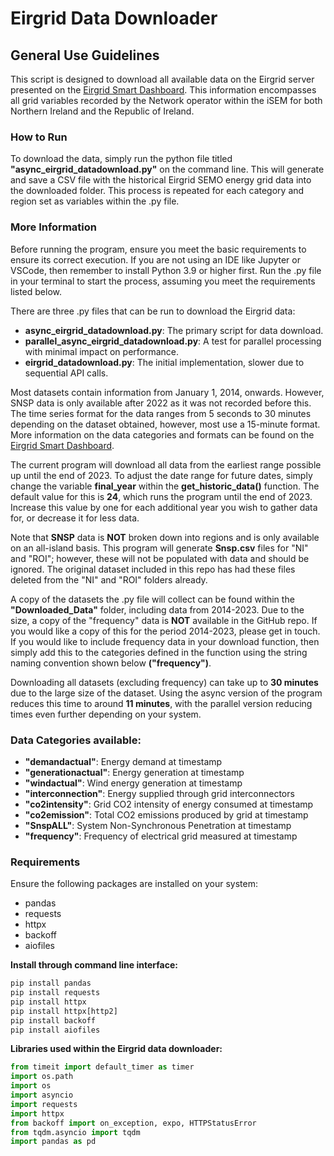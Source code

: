 # Eirgrid Data Downloader

## General Use Guidelines
This script is designed to download all available data on the Eirgrid server presented on the [Eirgrid Smart Dashboard](https://www.smartgriddashboard.com/#all/demand). This information encompasses all grid variables recorded by the Network operator within the iSEM for both Northern Ireland and the Republic of Ireland.

### How to Run
To download the data, simply run the python file titled **"async_eirgrid_datadownload.py"** on the command line. This will generate and save a CSV file with the historical Eirgrid SEMO energy grid data into the downloaded folder. This process is repeated for each category and region set as variables within the .py file.

### More Information
Before running the program, ensure you meet the basic requirements to ensure its correct execution. If you are not using an IDE like Jupyter or VSCode, then remember to install Python 3.9 or higher first. Run the .py file in your terminal to start the process, assuming you meet the requirements listed below.

There are three .py files that can be run to download the Eirgrid data:
- **async_eirgrid_datadownload.py**: The primary script for data download.
- **parallel_async_eirgrid_datadownload.py**: A test for parallel processing with minimal impact on performance.
- **eirgrid_datadownload.py**: The initial implementation, slower due to sequential API calls.

Most datasets contain information from January 1, 2014, onwards. However, SNSP data is only available after 2022 as it was not recorded before this. The time series format for the data ranges from 5 seconds to 30 minutes depending on the dataset obtained, however, most use a 15-minute format. More information on the data categories and formats can be found on the [Eirgrid Smart Dashboard](https://www.smartgriddashboard.com/#all).

The current program will download all data from the earliest range possible up until the end of 2023. To adjust the date range for future dates, simply change the variable **final_year** within the **get_historic_data()** function. The default value for this is **24**, which runs the program until the end of 2023. Increase this value by one for each additional year you wish to gather data for, or decrease it for less data.

Note that **SNSP** data is **NOT** broken down into regions and is only available on an all-island basis. This program will generate **Snsp.csv** files for "NI" and "ROI"; however, these will not be populated with data and should be ignored. The original dataset included in this repo has had these files deleted from the "NI" and "ROI" folders already.

A copy of the datasets the .py file will collect can be found within the **"Downloaded_Data"** folder, including data from 2014-2023. Due to the size, a copy of the "frequency" data is **NOT** available in the GitHub repo. If you would like a copy of this for the period 2014-2023, please get in touch. If you would like to include frequency data in your download function, then simply add this to the categories defined in the function using the string naming convention shown below **("frequency")**.

Downloading all datasets (excluding frequency) can take up to **30 minutes** due to the large size of the dataset. Using the async version of the program reduces this time to around **11 minutes**, with the parallel version reducing times even further depending on your system.


### Data Categories available:
- **"demandactual"**: Energy demand at timestamp
- **"generationactual"**: Energy generation at timestamp
- **"windactual"**: Wind energy generation at timestamp
- **"interconnection"**: Energy supplied through grid interconnectors
- **"co2intensity"**: Grid CO2 intensity of energy consumed at timestamp
- **"co2emission"**: Total CO2 emissions produced by grid at timestamp
- **"SnspALL"**: System Non-Synchronous Penetration at timestamp
- **"frequency"**: Frequency of electrical grid measured at timestamp

### Requirements
Ensure the following packages are installed on your system:

- pandas
- requests
- httpx
- backoff
- aiofiles

**Install through command line interface:**
```python
pip install pandas
pip install requests
pip install httpx
pip install httpx[http2]
pip install backoff
pip install aiofiles
```
    
**Libraries used within the Eirgrid data downloader:**
```python
from timeit import default_timer as timer
import os.path
import os
import asyncio
import requests
import httpx
from backoff import on_exception, expo, HTTPStatusError
from tqdm.asyncio import tqdm
import pandas as pd
```

